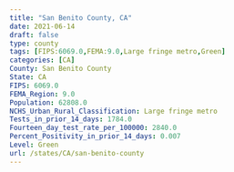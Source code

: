 ```yaml
---
title: "San Benito County, CA"
date: 2021-06-14
draft: false
type: county
tags: [FIPS:6069.0,FEMA:9.0,Large fringe metro,Green]
categories: [CA]
County: San Benito County
State: CA
FIPS: 6069.0
FEMA_Region: 9.0
Population: 62808.0
NCHS_Urban_Rural_Classification: Large fringe metro
Tests_in_prior_14_days: 1784.0
Fourteen_day_test_rate_per_100000: 2840.0
Percent_Positivity_in_prior_14_days: 0.007
Level: Green
url: /states/CA/san-benito-county
---
```



